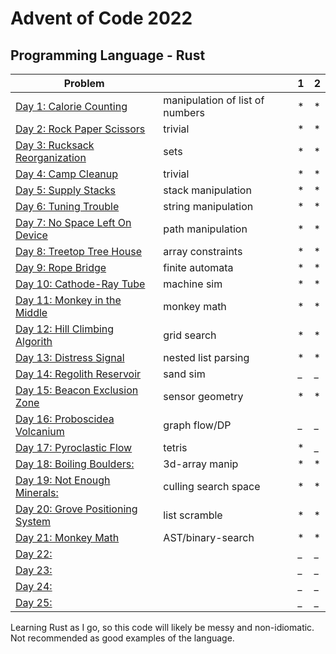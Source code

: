 # Advent of Code 2022

## Programming Language - Rust



| Problem |  | 1 | 2 |
| --- | --- | -- | --- |
| [Day 1: Calorie Counting](https://adventofcode.com/2022/day/1) | manipulation of list of numbers | * | * |
| [Day 2: Rock Paper Scissors ](https://adventofcode.com/2022/day/2)| trivial  | * | * |
| [Day 3: Rucksack Reorganization ](https://adventofcode.com/2022/day/3)| sets  | * | * |
| [Day 4: Camp Cleanup](https://adventofcode.com/2022/day/4)  | trivial | * | * |
| [Day 5: Supply Stacks](https://adventofcode.com/2022/day/5)  | stack manipulation | * | * |
| [Day 6: Tuning Trouble](https://adventofcode.com/2022/day/6)  | string manipulation  | * | * |
| [Day 7: No Space Left On Device](https://adventofcode.com/2022/day/7)  | path manipulation  | * | * |
| [Day 8: Treetop Tree House ](https://adventofcode.com/2022/day/8)  | array constraints | * | * | 
| [Day 9: Rope Bridge  ](https://adventofcode.com/2022/day/9)  | finite automata | * | * |
| [Day 10: Cathode-Ray Tube](https://adventofcode.com/2022/day/10)  | machine sim | * | * |
| [Day 11: Monkey in the Middle](https://adventofcode.com/2022/day/11)  | monkey math | * | * |
| [Day 12: Hill Climbing Algorith ](https://adventofcode.com/2022/day/12)  | grid search  | * | * |
| [Day 13: Distress Signal ](https://adventofcode.com/2022/day/13)  | nested list parsing | * | * |
| [Day 14: Regolith Reservoir](https://adventofcode.com/2022/day/14)  | sand sim  | _ | _ |
| [Day 15: Beacon Exclusion Zone ](https://adventofcode.com/2022/day/15)  | sensor geometry | * | * |
| [Day 16: Proboscidea Volcanium](https://adventofcode.com/2022/day/16)  | graph flow/DP | _ | _ |
| [Day 17: Pyroclastic Flow ](https://adventofcode.com/2022/day/17)  | tetris | * | _ |
| [Day 18: Boiling Boulders: ](https://adventofcode.com/2022/day/18)  | 3d-array manip | * | * |
| [Day 19: Not Enough Minerals: ](https://adventofcode.com/2022/day/19)  | culling search space | * | * |
| [Day 20: Grove Positioning System ](https://adventofcode.com/2022/day/20)  | list scramble | * | * |
| [Day 21: Monkey Math  ](https://adventofcode.com/2022/day/21)  | AST/binary-search | * | * |
| [Day 22: ](https://adventofcode.com/2022/day/22)  |  | _ | _ |
| [Day 23: ](https://adventofcode.com/2022/day/23)  |  | _ | _ |
| [Day 24: ](https://adventofcode.com/2022/day/24)  |  | _ | _ |
| [Day 25: ](https://adventofcode.com/2022/day/25)  |  | _ | _ |

Learning Rust as I go, so this code will likely be messy and non-idiomatic. Not recommended as good examples of the language.
